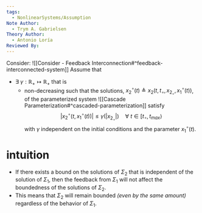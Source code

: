 ```yaml
---
tags:
  - NonlinearSystems/Assumption
Note Author:
  - Trym A. Gabrielsen
Theory Author:
  - Antonio Loría
Reviewed By:
---
```

Consider: ![[Consider - Feedback Interconnection#^feedback-interconnected-system]]
Assume that 
- $\exists~\gamma:\mathbb{R}_+\mapsto\mathbb{R}_+$ that is
	- non-decreasing
such that the solutions, $x_2^\circ(t) \triangleq x_2(t,t_\circ,x_{2_\circ},x_1^\circ(t))$, of the parameterized system ![[Cascade Parameterization#^cascaded-parameterization]]
satisfy
$$ |x_2^\circ(t,x_1^\circ(t))| \leq \gamma(|x_{2_\circ}|)\quad \forall~t\in[t_\circ,t_{max}\rangle$$
with $\gamma$ independent on the initial conditions and the parameter $x_1^\circ(t)$.

# intuition
- If there exists a bound on the solutions of $\Sigma_2$ that is independent of the solution of $\Sigma_1$, then the feedback from $\Sigma_1$ will not affect the boundedness of the solutions of $\Sigma_2$.
- This means that $\Sigma_2$ will remain bounded *(even by the same amount)* regardless of the behavior of $\Sigma_1$.

